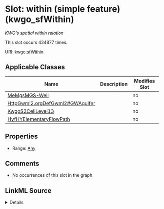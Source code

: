 

# Slot: within (simple feature) (kwgo_sfWithin)


_KWG's spatial within relation_






This slot occurs 434877 times.


URI: [kwgo:sfWithin](http://stko-kwg.geog.ucsb.edu/lod/ontology/sfWithin)



<!-- no inheritance hierarchy -->





## Applicable Classes

| Name | Description | Modifies Slot |
| --- | --- | --- |
| [MeMgsMGS-Well](../classes/MeMgsMGS-Well.md) |  |  no  |
| [HttpGwml2.orgDefGwml2#GWAquifer](../classes/HttpGwml2.orgDefGwml2#GWAquifer.md) |  |  no  |
| [KwgoS2CellLevel13](../classes/KwgoS2CellLevel13.md) |  |  no  |
| [HyfHYElementaryFlowPath](../classes/HyfHYElementaryFlowPath.md) |  |  no  |







## Properties

* Range: [Any](../classes/Any.md)





## Comments

* No occurrences of this slot in the graph.



## LinkML Source

<details>

```yaml
name: kwgo_sfWithin
description: KWG's spatial within relation
title: within (simple feature)
comments:
- No occurrences of this slot in the graph.
from_schema: okns:kwg
slot_uri: kwgo:sfWithin
domain_of:
- http___gwml2.org_def_gwml2#GW_Aquifer
- hyf__HY_ElementaryFlowPath
- kwgo_S2Cell_Level13
- me_mgs_MGS-Well
subproperty_of: kwgo_spatialRelation
range: Any

```
</details>